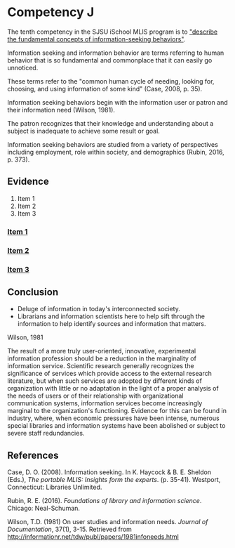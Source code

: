 # Competency J

The tenth competency in the SJSU iSchool MLIS program is to ["describe the fundamental concepts of information-seeking behaviors"](http://ischool.sjsu.edu/current-students/courses/core-competencies).

Information seeking and information behavior are terms referring to human behavior that is so fundamental and commonplace that it can easily go unnoticed. 

These terms refer to the "common human cycle of needing, looking for, choosing, and using information of some kind" (Case, 2008, p. 35). 

Information seeking behaviors begin with the information user or patron and their information need (Wilson, 1981). 

The patron recognizes that their knowledge and understanding about a subject is inadequate to achieve some result or goal.

Information seeking behaviors are studied from a variety of perspectives including employment, role within society, and demographics (Rubin, 2016, p. 373). 

## Evidence

1. Item 1
2. Item 2
3. Item 3

### [Item 1]()

### [Item 2]() 

### [Item 3]()

## Conclusion

- Deluge of information in today's interconnected society. 
- Librarians and information scientists here to help sift through the information to help identify sources and information that matters. 

Wilson, 1981

The result of a more truly user-oriented, innovative, experimental information profession should be a reduction in the marginality of information service. Scientific research generally recognizes the significance of services which provide access to the external research literature, but when such services are adopted by different kinds of organization with little or no adaptation in the light of a proper analysis of the needs of users or of their relationship with organizational communication systems, information services become increasingly marginal to the organization's functioning. Evidence for this can be found in industry, where, when economic pressures have been intense, numerous special libraries and information systems have been abolished or subject to severe staff redundancies.

## References

Case, D. O. (2008). Information seeking. In K. Haycock & B. E. Sheldon (Eds.), *The portable MLIS: Insights form the experts*. (p. 35-41). Westport, Connecticut: Libraries Unlimited.

Rubin, R. E. (2016). *Foundations of library and information science*. Chicago: Neal-Schuman.

Wilson, T.D. (1981) On user studies and information needs. *Journal of Documentation*, 37(1), 3-15. Retrieved from http://informationr.net/tdw/publ/papers/1981infoneeds.html
